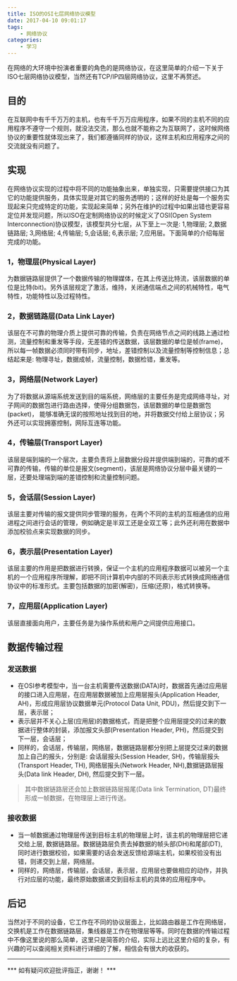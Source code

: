 ```yaml
---
title: ISO的OSI七层网络协议模型
date: 2017-04-10 09:01:17
tags:
    - 网络协议
categories:
    - 学习
---
```

在网络的大环境中扮演者重要的角色的是网络协议，在这里简单的介绍一下关于ISO七层网络协议模型，当然还有TCP/IP四层网络协议，这里不再赘述。
<!-- more -->

## 目的
在互联网中有千千万万的主机，也有千千万万应用程序，如果不同的主机不同的应用程序不遵守一个规则，就没法交流，那么也就不能称之为互联网了，这时候网络协议的重要性就体现出来了，我们都遵循同样的协议，这样主机和应用程序之间的交流就没有问题了。

## 实现
在网络协议实现的过程中将不同的功能抽象出来，单独实现，只需要提供接口为其它的功能提供服务，具体实现是对其它的服务透明的；这样的好处是每一个服务实现起来只完成特定的功能，实现起来简单；另外在维护的过程中如果出错也更容易定位并发现问题，所以ISO在定制网络协议的时候定义了OSI(Open System Interconnection)协议模型，该模型共分七层，从下至上一次是: 1,物理层; 2,数据链路层; 3,网络层; 4,传输层; 5,会话层; 6,表示层; 7,应用层。下面简单的介绍每层完成的功能。

### 1，物理层(Physical Layer)
为数据链路层提供了一个数据传输的物理媒体，在其上传送比特流，该层数据的单位是比特(bit)。另外该层规定了激活，维持，关闭通信端点之间的机械特性，电气特性，功能特性以及过程特性。

### 2，数据链路层(Data Link Layer)
该层在不可靠的物理介质上提供可靠的传输，负责在网络节点之间的线路上通过检测，流量控制和重发等手段，无差错的传送数据，该层数据的单位是帧(frame)，所以每一帧数据必须同时带有同步，地址，差错控制以及流量控制等控制信息；总结起来是: 物理寻址，数据成帧，流量控制，数据检错，重发等。

### 3，网络层(Network Layer)
为了将数据从源端系统发送到目的端系统，网络层的主要任务是完成网络寻址，对子网间的数据包进行路由选择，使得分组数据包，该层数据的单位是数据包(packet)， 能够准确无误的按照地址找到目的地，并将数据交付给上层协议；另外还可以实现拥塞控制，网际互连等功能。

### 4，传输层(Transport Layer)
该层是端到端的一个层次，主要负责将上层数据分段并提供端到端的，可靠的或不可靠的传输，传输的单位是报文(segment)，该层是网络协议分层中最关键的一层，还要处理端到端的差错控制和流量控制问题。

### 5，会话层(Session Layer)
该层主要对传输的报文提供同步管理的服务，在两个不同的主机的互相通信的应用进程之间进行会话的管理，例如确定是半双工还是全双工等；此外还利用在数据中添加校验点来实现数据的同步。

### 6，表示层(Presentation Layer)
该层主要的作用是把数据进行转换，保证一个主机的应用程序数据可以被另一个主机的一个应用程序所理解，即把不同计算机中内部的不同表示形式转换成网络通信协议中的标准形式。主要包括数据的加密(解密)，压缩(还原)，格式转换等。

### 7，应用层(Application Layer)
该层直接面向用户，主要任务是为操作系统和用户之间提供应用接口。

## 数据传输过程
### 发送数据
* 在OSI参考模型中，当一台主机需要传送数据(DATA)时，数据首先通过应用层的接口进入应用层，在应用层数据被加上应用层报头(Application Header, AH)，形成应用层协议数据单元(Protocol Data Unit, PDU)，然后提交到下一层，表示层；
* 表示层并不关心上层(应用层)的数据格式，而是把整个应用层提交的过来的数据进行整体的封装，添加报文头部(Presentation Header, PH)，然后提交到下一层，会话层；
* 同样的，会话层，传输层，网络层，数据链路层都分别把上层提交过来的数据加上自己的报头，分别是: 会话层报头(Session Header, SH)，传输层报头(Transport Header, TH), 网络层报头(Network Header, NH),数据链路层报头(Data link Header, DH), 然后提交到下一层。
> 其中数据链路层还会加上数据链路层报尾(Data link Termination, DT)最终形成一帧数据，在物理层上进行传送。

### 接收数据
* 当一帧数据通过物理层传送到目标主机的物理层上时，该主机的物理层把它递交给上层, 数据链路层。数据链路层负责去掉数据的帧头部(DH)和尾部(DT), 同时进行数据校验，如果需要的话会发送反馈给源端主机，如果校验没有出错，则递交到上层，网络层。
* 同样的，网络层，传输层，会话层，表示层，应用层也要做相应的动作，并执行对应层的功能，最终原始数据递交到目标主机的具体的应用程序中。

## 后记
当然对于不同的设备，它工作在不同的协议层面上，比如路由器是工作在网络层，交换机是工作在数据链路层，集线器是工作在物理层等等。同时在数据的传输过程中不像这里说的那么简单，这里只是简答的介绍，实际上远比这里介绍的复杂，有兴趣的可以查阅相关资料进行详细的了解，相信会有很大的收获的。


---

*** 如有疑问欢迎批评指正，谢谢！ ***

